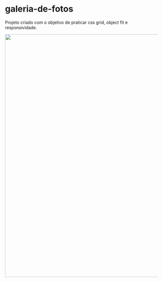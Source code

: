 # galeria-de-fotos
Projeto criado com o objetivo de praticar css grid, object fit e responsividade.
<div align="center">
<img src="https://user-images.githubusercontent.com/80974593/184069239-45888758-f753-46c6-941a-c559874938a8.png" width="800"/>
</div>

